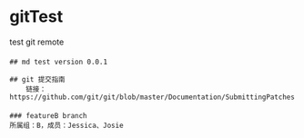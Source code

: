 # gitTest
test git remote

####
	## md test version 0.0.1

	## git 提交指南
	 	链接： https://github.com/git/git/blob/master/Documentation/SubmittingPatches
	
####
	### featureB branch
	所属组：B，成员：Jessica、Josie
